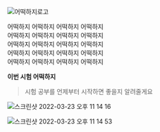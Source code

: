 ![어떡하지로고](https://user-images.githubusercontent.com/26921986/159720680-3feeedaa-d34b-445d-98bf-91a11e58621b.png)

어떡하지 어떡하지 어떡하지 어떡하지  
어떡하지 어떡하지 어떡하지 어떡하지  
어떡하지 어떡하지 어떡하지 어떡하지  
어떡하지 어떡하지 어떡하지 어떡하지  
어떡하지 어떡하지 어떡하지 어떡하지  

**이번 시험 어떡하지**  
> 시험 공부를 언제부터 시작하면 좋을지 알려줄게요  


![스크린샷 2022-03-23 오후 11 14 16](https://user-images.githubusercontent.com/26921986/159720880-5b53172b-965d-4f3f-8d26-3ccd01720419.png)

![스크린샷 2022-03-23 오후 11 14 53](https://user-images.githubusercontent.com/26921986/159721670-2627f408-93af-4169-a881-50dbc6fcac9e.png)
